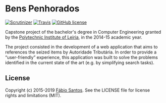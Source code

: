 # Bens Penhorados
[![Scrutinizer](https://img.shields.io/scrutinizer/g/ffsantos92/bens-penhorados.svg)](https://scrutinizer-ci.com/g/ffsantos92/bens-penhorados/) [![Travis](https://img.shields.io/travis/ffsantos92/bens-penhorados.svg)](https://travis-ci.org/ffsantos92/bens-penhorados) [![GitHub license](https://img.shields.io/github/license/ffsantos92/bens-penhorados.svg)](https://raw.githubusercontent.com/ffsantos92/bens-penhorados/master/LICENSE)

Capstone project of the bachelor's degree in Computer Engineering granted by the [Polytechnic Institute of Leiria](http://www.ipleiria.pt/home/), in the 2014-15 academic year.

The project consisted in the development of a web application that aims to references the seized items by Autoridade Tributária.
In order to provide a “user-friendly” experience, this application was built to solve the problems identified in the current state of the art (e.g. by simplifying search tasks).

## License
Copyright (c) 2015-2019 [Fábio Santos](http://www.fabiofdsantos.com). See the LICENSE file for license rights and limitations (MIT).
